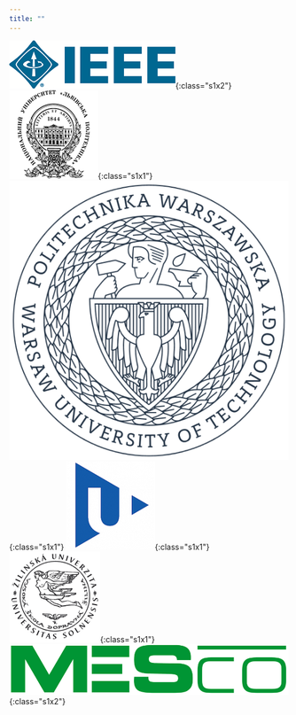 ```yaml
---
title: ""
---
```


![IEEE](/images/logo/ieee.png){:class="s1x2"}
![Lviv Polytechnic National University](/images/logo/lvp.png){:class="s1x1"}
![Warsaw University of Technology](/images/logo/pw.png){:class="s1x1"}
![University of West Bohemia](/images/logo/wb.png){:class="s1x1"}
![University of Žilina](/images/logo/uz.png){:class="s1x1"}
![MESco](/images/logo/mesco.png){:class="s1x2"}
